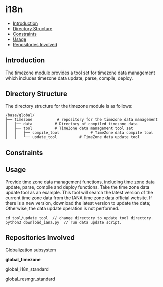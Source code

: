 # i18n<a name="EN-US_TOPIC_0000001101364976"></a>

-   [Introduction](#section11660541593)
-   [Directory Structure](#section1464106163817)
-   [Constraints](#section1718733212019)
-   [Usage](#section894511013511)
-   [Repositories Involved](#section15583142420413)

## Introduction<a name="section11660541593"></a>

The timezone module provides a tool set for timezone data management which includes timezone data update, parse, compile, deploy.

## Directory Structure<a name="section1464106163817"></a>

The directory structure for the timezone module is as follows:

```
/base/global/
├── timezone           # repository for the timezone data management
│   ├── data          # Directory of compiled timezone data
│   ├── tool          # TimeZone data management tool set
│   │   ├── compile_tool              # TimeZone data compile tool
│   │   └── update_tool          # TimeZone data update tool
```

## Constraints<a name="section1718733212019"></a>

## Usage<a name="section894511013511"></a>

Provide time zone data management functions, including time zone data update, parse, compile and deploy functions. Take the time zone data update tool as an example. This tool will search the latest version of the current time zone data from the IANA time zone data official website. If there is a new version, download the latest version to update the data; Otherwise, the data update operation is not performed. 

```
cd tool/update_tool  // change directory to update tool directory.
python3 download_iana.py  // run data update script.
```

## Repositories Involved<a name="section15583142420413"></a>

Globalization subsystem

**global\_timezone**

global\_i18n\_standard

global\_resmgr\_standard

